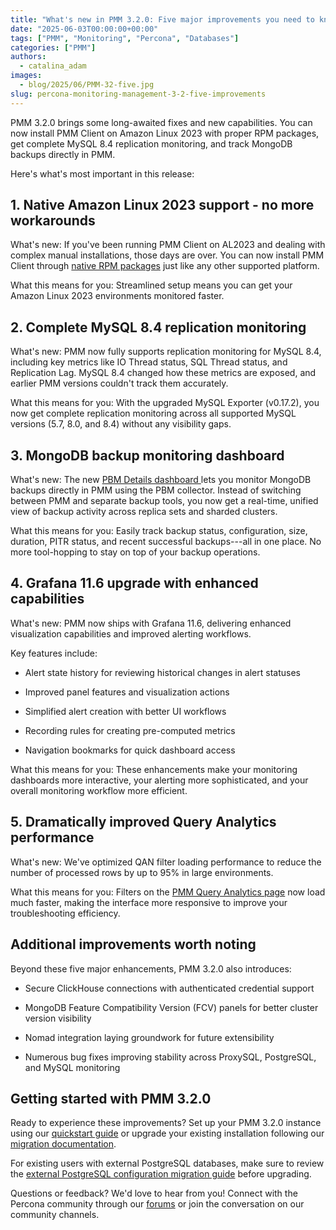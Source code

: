```yaml
---
title: "What's new in PMM 3.2.0: Five major improvements you need to know"
date: "2025-06-03T00:00:00+00:00"
tags: ["PMM", "Monitoring", "Percona", "Databases"]
categories: ["PMM"]
authors:
  - catalina_adam
images:
  - blog/2025/06/PMM-32-five.jpg
slug: percona-monitoring-management-3-2-five-improvements
---
```



PMM 3.2.0 brings some long-awaited fixes and new capabilities. You can now install PMM Client on Amazon Linux 2023 with proper RPM packages, get complete MySQL 8.4 replication monitoring, and track MongoDB backups directly in PMM.

Here's what's most important in this release:

## 1. Native Amazon Linux 2023 support - no more workarounds

What's new: If you've been running PMM Client on AL2023 and dealing with complex manual installations, those days are over. You can now install PMM Client through [native RPM packages](https://repo.percona.com) just like any other supported platform.

What this means for you: Streamlined setup means you can get your Amazon Linux 2023 environments monitored faster.

## 2. Complete MySQL 8.4 replication monitoring

What's new: PMM now fully supports replication monitoring for MySQL 8.4, including key metrics like IO Thread status, SQL Thread status, and Replication Lag. MySQL 8.4 changed how these metrics are exposed, and earlier PMM versions couldn't track them accurately.

What this means for you: With the upgraded MySQL Exporter (v0.17.2), you now get complete replication monitoring across all supported MySQL versions (5.7, 8.0, and 8.4) without any visibility gaps.

## 3. MongoDB backup monitoring dashboard

What's new: The new [PBM Details dashboard ](https://docs.percona.com/percona-monitoring-and-management/3/reference/dashboards/dashboard-mongodb-PBM-details.html)lets you monitor MongoDB backups directly in PMM using the PBM collector. Instead of switching between PMM and separate backup tools, you now get a real-time, unified view of backup activity across replica sets and sharded clusters.

What this means for you: Easily track backup status, configuration, size, duration, PITR status, and recent successful backups---all in one place. No more tool-hopping to stay on top of your backup operations.

## 4. Grafana 11.6 upgrade with enhanced capabilities

What's new: PMM now ships with Grafana 11.6, delivering enhanced visualization capabilities and improved alerting workflows.

Key features include:

-   Alert state history for reviewing historical changes in alert statuses

-   Improved panel features and visualization actions

-   Simplified alert creation with better UI workflows

-   Recording rules for creating pre-computed metrics

-   Navigation bookmarks for quick dashboard access

What this means for you: These enhancements make your monitoring dashboards more interactive, your alerting more sophisticated, and your overall monitoring workflow more efficient.

## 5. Dramatically improved Query Analytics performance

What's new: We've optimized QAN filter loading performance to reduce the number of processed rows by up to 95% in large environments.

What this means for you: Filters on the [PMM Query Analytics page](https://docs.percona.com/percona-monitoring-and-management/3/use/qan/index.html?h=query+ana) now load much faster, making the interface more responsive to improve your troubleshooting efficiency.

## Additional improvements worth noting

Beyond these five major enhancements, PMM 3.2.0 also introduces:

-   Secure ClickHouse connections with authenticated credential support

-   MongoDB Feature Compatibility Version (FCV) panels for better cluster version visibility

-   Nomad integration laying groundwork for future extensibility

-   Numerous bug fixes improving stability across ProxySQL, PostgreSQL, and MySQL monitoring

## Getting started with PMM 3.2.0

Ready to experience these improvements? Set up your PMM 3.2.0 instance using our [quickstart guide](https://docs.percona.com/percona-monitoring-and-management/3/quickstart/quickstart.html) or upgrade your existing installation following our [migration documentation](https://docs.percona.com/percona-monitoring-and-management/3/pmm-upgrade/migrating_from_pmm_2.html).

For existing users with external PostgreSQL databases, make sure to review the [external PostgreSQL configuration migration guide](https://docs.percona.com/percona-monitoring-and-management/3/pmm-upgrade/external_postgres_pmm_upgrade.html) before upgrading.

Questions or feedback? We'd love to hear from you! Connect with the Percona community through our [forums](https://forums.percona.com/c/percona-monitoring-and-management-pmm/30/none) or join the conversation on our community channels.